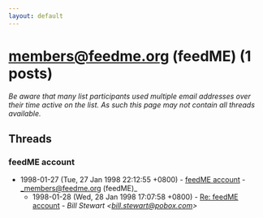 ```yaml
---
layout: default
---
```


# members@feedme.org (feedME) (1 posts)

_Be aware that many list participants used multiple email addresses over their time active on the list. As such this page may not contain all threads available._

## Threads

### feedME account
+ 1998-01-27 (Tue, 27 Jan 1998 22:12:55 +0800) - [feedME account](/archive/1998/01/d7ede224efef95647e814e7ca6281ffc260e598218d9731be392f3a04683a158) - _members@feedme.org (feedME)_
  + 1998-01-28 (Wed, 28 Jan 1998 17:07:58 +0800) - [Re: feedME account](/archive/1998/01/fe3e9b6c4a1edcd13a374ac3910fbea649031cf1ab220bb777258d8243659f66) - _Bill Stewart \<bill.stewart@pobox.com\>_

